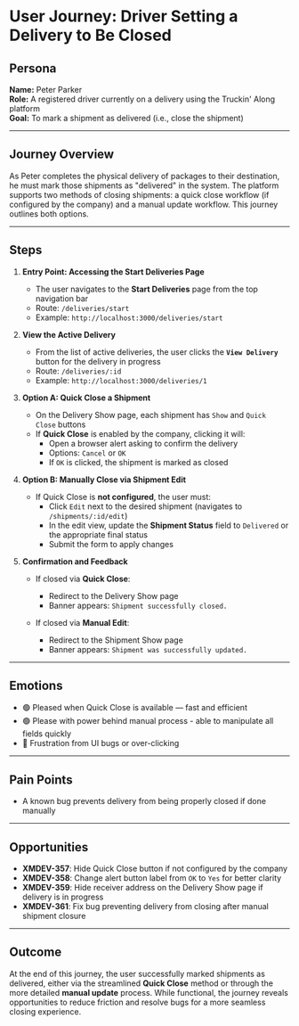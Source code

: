 # User Journey: Driver Setting a Delivery to Be Closed

## Persona

**Name:** Peter Parker  
**Role:** A registered driver currently on a delivery using the Truckin' Along platform  
**Goal:** To mark a shipment as delivered (i.e., close the shipment)

---

## Journey Overview

As Peter completes the physical delivery of packages to their destination, he must mark those shipments as "delivered" in the system. The platform supports two methods of closing shipments: a quick close workflow (if configured by the company) and a manual update workflow. This journey outlines both options.

---

## Steps

1. **Entry Point: Accessing the Start Deliveries Page**

   - The user navigates to the **Start Deliveries** page from the top navigation bar
   - Route: `/deliveries/start`
   - Example: `http://localhost:3000/deliveries/start`

2. **View the Active Delivery**

   - From the list of active deliveries, the user clicks the **`View Delivery`** button for the delivery in progress
   - Route: `/deliveries/:id`
   - Example: `http://localhost:3000/deliveries/1`

3. **Option A: Quick Close a Shipment**

   - On the Delivery Show page, each shipment has `Show` and `Quick Close` buttons
   - If **Quick Close** is enabled by the company, clicking it will:
     - Open a browser alert asking to confirm the delivery
     - Options: `Cancel` or `OK`
     - If `OK` is clicked, the shipment is marked as closed

4. **Option B: Manually Close via Shipment Edit**

   - If Quick Close is **not configured**, the user must:
     - Click `Edit` next to the desired shipment (navigates to `/shipments/:id/edit`)
     - In the edit view, update the **Shipment Status** field to `Delivered` or the appropriate final status
     - Submit the form to apply changes

5. **Confirmation and Feedback**

   - If closed via **Quick Close**:

     - Redirect to the Delivery Show page
     - Banner appears: `Shipment successfully closed.`

   - If closed via **Manual Edit**:
     - Redirect to the Shipment Show page
     - Banner appears: `Shipment was successfully updated.`

---

## Emotions

- 🟢 Pleased when Quick Close is available — fast and efficient
- 🟢 Please with power behind manual process - able to manipulate all fields quickly
- 🔴 Frustration from UI bugs or over-clicking

---

## Pain Points

- A known bug prevents delivery from being properly closed if done manually

---

## Opportunities

- **XMDEV-357**: Hide Quick Close button if not configured by the company
- **XMDEV-358**: Change alert button label from `OK` to `Yes` for better clarity
- **XMDEV-359**: Hide receiver address on the Delivery Show page if delivery is in progress
- **XMDEV-361**: Fix bug preventing delivery from closing after manual shipment closure

---

## Outcome

At the end of this journey, the user successfully marked shipments as delivered, either via the streamlined **Quick Close** method or through the more detailed **manual update** process. While functional, the journey reveals opportunities to reduce friction and resolve bugs for a more seamless closing experience.

